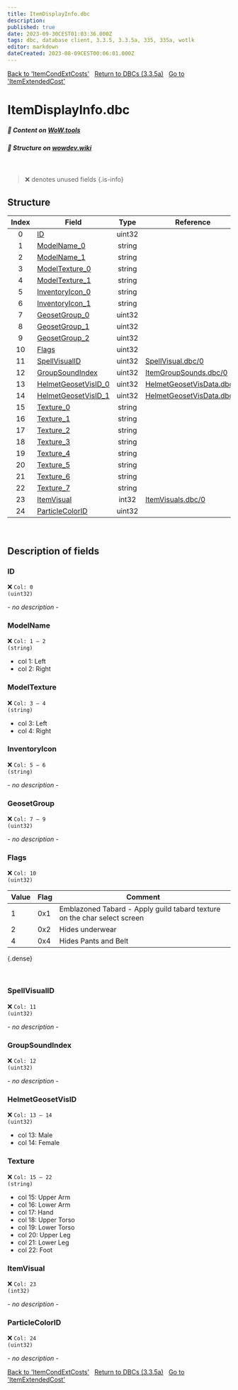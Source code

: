 ```yaml
---
title: ItemDisplayInfo.dbc
description:
published: true
date: 2023-09-30CEST01:03:36.000Z
tags: dbc, database client, 3.3.5, 3.3.5a, 335, 335a, wotlk
editor: markdown
dateCreated: 2023-08-09CEST00:06:01.000Z
---
```

<a href="https://trinitycore.info/files/DBC/335/itemcondextcosts" class="mt-5 v-btn v-btn--depressed v-btn--flat v-btn--outlined theme--light v-size--default darkblue--text text--lighten-3"><span class="v-btn__content"><i aria-hidden="true" class="v-icon notranslate v-icon--left mdi mdi-arrow-left theme--light"></i><span>Back to 'ItemCondExtCosts'</span></span></a>&nbsp;&nbsp;&nbsp;<a href="https://trinitycore.info/files/DBC/335/DBC" class="mt-5 v-btn v-btn--depressed v-btn--flat v-btn--outlined theme--light v-size--default darkblue--text text--lighten-3"><span class="v-btn__content"><i aria-hidden="true" class="v-icon notranslate v-icon--left mdi mdi-home-outline theme--light"></i><span>Return to DBCs (3.3.5a)</span></span></a>&nbsp;&nbsp;&nbsp;<a href="https://trinitycore.info/files/DBC/335/itemextendedcost" class="mt-5 v-btn v-btn--depressed v-btn--flat v-btn--outlined theme--light v-size--default darkblue--text text--lighten-3"><span class="v-btn__content"><span>Go to 'ItemExtendedCost'</span><i aria-hidden="true" class="v-icon notranslate v-icon--right mdi mdi-arrow-right theme--light"></i></span></a>

# ItemDisplayInfo.dbc
##### :open_book: Content on [WoW.tools](https://wow.tools/dbc/?dbc=itemdisplayinfo&build=3.3.5.12340)
##### :pencil: Structure on [wowdev.wiki](https://wowdev.wiki/DB/ItemDisplayInfo)
&nbsp;

> :x: denotes unused fields
{.is-info}


## Structure

| Index | Field | Type | Reference |
| :---: | --- | :---: | --- |
| 0 | [ID](#id) | uint32 |  |
| 1 | [ModelName_0](#modelname) | string |  |
| 2 | [ModelName_1](#modelname) | string |  |
| 3 | [ModelTexture_0](#modeltexture) | string |  |
| 4 | [ModelTexture_1](#modeltexture) | string |  |
| 5 | [InventoryIcon_0](#inventoryicon) | string |  |
| 6 | [InventoryIcon_1](#inventoryicon) | string |  |
| 7 | [GeosetGroup_0](#geosetgroup) | uint32 |  |
| 8 | [GeosetGroup_1](#geosetgroup) | uint32 |  |
| 9 | [GeosetGroup_2](#geosetgroup) | uint32 |  |
| 10 | [Flags](#flags) | uint32 |  |
| 11 | [SpellVisualID](#spellvisualid) | uint32 | [SpellVisual.dbc/0](/files/DBC/335/spellvisual#id) |
| 12 | [GroupSoundIndex](#groupsoundindex) | uint32 | [ItemGroupSounds.dbc/0](/files/DBC/335/itemgroupsounds#id) |
| 13 | [HelmetGeosetVisID_0](#helmetgeosetvisid) | uint32 | [HelmetGeosetVisData.dbc/0](/files/DBC/335/helmetgeosetvisdata#id) |
| 14 | [HelmetGeosetVisID_1](#helmetgeosetvisid) | uint32 | [HelmetGeosetVisData.dbc/0](/files/DBC/335/helmetgeosetvisdata#id) |
| 15 | [Texture_0](#texture) | string |  |
| 16 | [Texture_1](#texture) | string |  |
| 17 | [Texture_2](#texture) | string |  |
| 18 | [Texture_3](#texture) | string |  |
| 19 | [Texture_4](#texture) | string |  |
| 20 | [Texture_5](#texture) | string |  |
| 21 | [Texture_6](#texture) | string |  |
| 22 | [Texture_7](#texture) | string |  |
| 23 | [ItemVisual](#itemvisual) | int32 | [ItemVisuals.dbc/0](/files/DBC/335/itemvisuals#classid) |
| 24 | [ParticleColorID](#particlecolorid) | uint32 |  |
&nbsp;
## Description of fields

### ID
:x: <code>Col: 0 (uint32)</code>

*- no description -*
&nbsp;

### ModelName
:x: <code>Col: 1 &ndash; 2 (string)</code>

* col 1: Left
* col 2: Right
&nbsp;

### ModelTexture
:x: <code>Col: 3 &ndash; 4 (string)</code>

* col 3: Left
* col 4: Right
&nbsp;

### InventoryIcon
:x: <code>Col: 5 &ndash; 6 (string)</code>

*- no description -*
&nbsp;

### GeosetGroup
:x: <code>Col: 7 &ndash; 9 (uint32)</code>

*- no description -*
&nbsp;

### Flags
:x: <code>Col: 10 (uint32)</code>

| Value | Flag | Comment |
|-------|------|---------|
| 1 | 0x1 | Emblazoned Tabard - Apply guild tabard texture on the char select screen |
| 2 | 0x2 | Hides underwear |
| 4 | 0x4 | Hides Pants and Belt |
{.dense}

&nbsp;

### SpellVisualID
:x: <code>Col: 11 (uint32)</code>

*- no description -*
&nbsp;

### GroupSoundIndex
:x: <code>Col: 12 (uint32)</code>

*- no description -*
&nbsp;

### HelmetGeosetVisID
:x: <code>Col: 13 &ndash; 14 (uint32)</code>

* col 13: Male
* col 14: Female
&nbsp;

### Texture
:x: <code>Col: 15 &ndash; 22 (string)</code>

* col 15: Upper Arm
* col 16: Lower Arm
* col 17: Hand
* col 18: Upper Torso
* col 19: Lower Torso
* col 20: Upper Leg
* col 21: Lower Leg
* col 22: Foot
&nbsp;

### ItemVisual
:x: <code>Col: 23 (int32)</code>

*- no description -*
&nbsp;

### ParticleColorID
:x: <code>Col: 24 (uint32)</code>

*- no description -*
&nbsp;

<a href="https://trinitycore.info/files/DBC/335/itemcondextcosts" class="mt-5 v-btn v-btn--depressed v-btn--flat v-btn--outlined theme--light v-size--default darkblue--text text--lighten-3"><span class="v-btn__content"><i aria-hidden="true" class="v-icon notranslate v-icon--left mdi mdi-arrow-left theme--light"></i><span>Back to 'ItemCondExtCosts'</span></span></a>&nbsp;&nbsp;&nbsp;<a href="https://trinitycore.info/files/DBC/335/DBC" class="mt-5 v-btn v-btn--depressed v-btn--flat v-btn--outlined theme--light v-size--default darkblue--text text--lighten-3"><span class="v-btn__content"><i aria-hidden="true" class="v-icon notranslate v-icon--left mdi mdi-home-outline theme--light"></i><span>Return to DBCs (3.3.5a)</span></span></a>&nbsp;&nbsp;&nbsp;<a href="https://trinitycore.info/files/DBC/335/itemextendedcost" class="mt-5 v-btn v-btn--depressed v-btn--flat v-btn--outlined theme--light v-size--default darkblue--text text--lighten-3"><span class="v-btn__content"><span>Go to 'ItemExtendedCost'</span><i aria-hidden="true" class="v-icon notranslate v-icon--right mdi mdi-arrow-right theme--light"></i></span></a>
